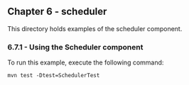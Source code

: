 Chapter 6 - scheduler
----------------

This directory holds examples of the scheduler component.

### 6.7.1 - Using the Scheduler component

To run this example, execute the following command:

    mvn test -Dtest=SchedulerTest
